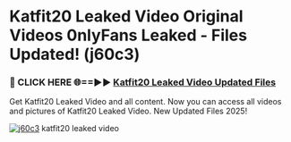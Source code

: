 # Katfit20 Leaked Video Original Videos 0nlyFans Leaked - Files Updated! (j60c3)

<h3>🔴 CLICK HERE 🌐==►► <a href="https://tinyurl.com/2jnfzry5" rel="nofollow">Katfit20 Leaked Video Updated Files</a></h3>

Get Katfit20 Leaked Video and all content. Now you can access all videos and pictures of Katfit20 Leaked Video. New Updated Files 2025!

[![j60c3](https://i.imgur.com/GyGTBgg.gif)](https://tinyurl.com/2jnfzry5)
katfit20 leaked video